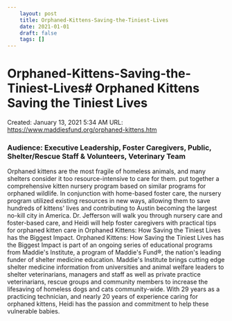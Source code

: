 ```yaml
---
 	layout: post
 	title: Orphaned-Kittens-Saving-the-Tiniest-Lives
 	date: 2021-01-01
 	draft: false
 	tags: []
---
```


# Orphaned-Kittens-Saving-the-Tiniest-Lives# Orphaned Kittens Saving the Tiniest Lives
Created: January 13, 2021 5:34 AM
URL: https://www.maddiesfund.org/orphaned-kittens.htm
### Audience: Executive Leadership, Foster Caregivers, Public, Shelter/Rescue Staff & Volunteers, Veterinary Team
Orphaned kittens are the most fragile of homeless animals, and many shelters consider it too resource-intensive to care for them.
put together a comprehensive kitten nursery program based on similar programs for orphaned wildlife.
In conjunction with home-based foster care, the nursery program utilized existing resources in new ways, allowing them to save hundreds of kittens' lives and contributing to Austin becoming the largest no-kill city in America.
Dr. Jefferson will walk you through nursery care and foster-based care, and Heidi will help foster caregivers with practical tips for orphaned kitten care in Orphaned Kittens: How Saving the Tiniest Lives has the Biggest Impact.
Orphaned Kittens: How Saving the Tiniest Lives has the Biggest Impact is part of an ongoing series of educational programs from Maddie's Institute, a program of Maddie's Fund®, the nation's leading funder of shelter medicine education.
Maddie's Institute brings cutting edge shelter medicine information from universities and animal welfare leaders to shelter veterinarians, managers and staff as well as private practice veterinarians, rescue groups and community members to increase the lifesaving of homeless dogs and cats community-wide.
With 29 years as a practicing technician, and nearly 20 years of experience caring for orphaned kittens, Heidi has the passion and commitment to help these vulnerable babies.

